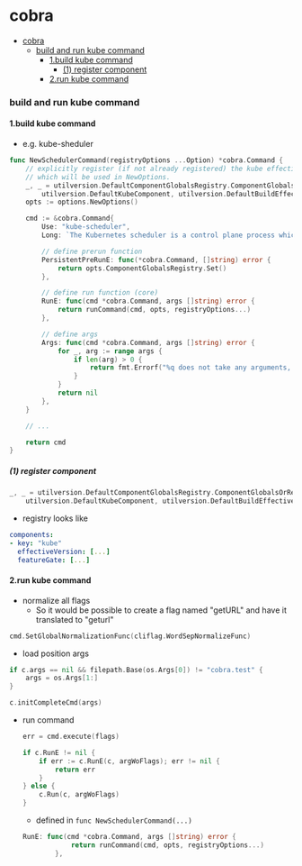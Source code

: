 # cobra


<!-- @import "[TOC]" {cmd="toc" depthFrom=1 depthTo=6 orderedList=false} -->

<!-- code_chunk_output -->

- [cobra](#cobra)
    - [build and run kube command](#build-and-run-kube-command)
      - [1.build kube command](#1build-kube-command)
        - [(1) register component](#1-register-component)
      - [2.run kube command](#2run-kube-command)

<!-- /code_chunk_output -->


### build and run kube command

#### 1.build kube command

* e.g. kube-sheduler
```go
func NewSchedulerCommand(registryOptions ...Option) *cobra.Command {
    // explicitly register (if not already registered) the kube effective version and feature gate in DefaultComponentGlobalsRegistry,
    // which will be used in NewOptions.
    _, _ = utilversion.DefaultComponentGlobalsRegistry.ComponentGlobalsOrRegister(
        utilversion.DefaultKubeComponent, utilversion.DefaultBuildEffectiveVersion(), utilfeature.DefaultMutableFeatureGate)
    opts := options.NewOptions()

    cmd := &cobra.Command{
        Use: "kube-scheduler",
        Long: `The Kubernetes scheduler is a control plane process which assigns ...`,

        // define prerun function
        PersistentPreRunE: func(*cobra.Command, []string) error {
            return opts.ComponentGlobalsRegistry.Set()
        },

        // define run function (core)
        RunE: func(cmd *cobra.Command, args []string) error {
            return runCommand(cmd, opts, registryOptions...)
        },

        // define args
        Args: func(cmd *cobra.Command, args []string) error {
            for _, arg := range args {
                if len(arg) > 0 {
                    return fmt.Errorf("%q does not take any arguments, got %q", cmd.CommandPath(), args)
                }
            }
            return nil
        },
    }

    // ...

    return cmd
}
```

##### (1) register component

```go
_, _ = utilversion.DefaultComponentGlobalsRegistry.ComponentGlobalsOrRegister(
    utilversion.DefaultKubeComponent, utilversion.DefaultBuildEffectiveVersion(), utilfeature.DefaultMutableFeatureGate)
``` 

* registry looks like
```yaml
components: 
- key: "kube"
  effectiveVersion: [...]
  featureGate: [...]
```

#### 2.run kube command

* normalize all flags
    * So it would be possible to create a flag named "getURL" and have it translated to "geturl"
```go
cmd.SetGlobalNormalizationFunc(cliflag.WordSepNormalizeFunc)
```

* load position args
```go
if c.args == nil && filepath.Base(os.Args[0]) != "cobra.test" {
    args = os.Args[1:]
}

c.initCompleteCmd(args)
```

* run command
    ```go
    err = cmd.execute(flags)
    ```
    ```go
    if c.RunE != nil {
        if err := c.RunE(c, argWoFlags); err != nil {
            return err
        }
    } else {
        c.Run(c, argWoFlags)
    }
    ```
    * defined in `func NewSchedulerCommand(...)`
    ```go
    RunE: func(cmd *cobra.Command, args []string) error {
                return runCommand(cmd, opts, registryOptions...)
            },
    ```
